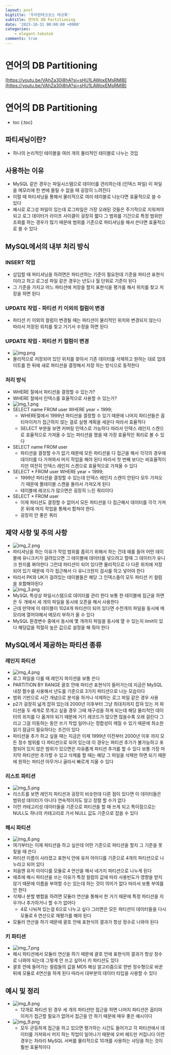 ```yaml
---
layout: post
bigtitle: '우아한테크코스 테코톡'
subtitle: 연어의 DB Partitioning
date: '2023-10-31 00:00:00 +0900'
categories:
    - elegant-tekotok
comments: true
---
```


# 연어의 DB Partitioning
[https://youtu.be/VAhZa30j8hA?si=sHU1LAWoxEMsRMlB](https://youtu.be/VAhZa30j8hA?si=sHU1LAWoxEMsRMlB)

# 연어의 DB Partitioning
* toc
{:toc}

## 파티셔닝이란? 
+ 하나의 논리적인 테이블을 여러 개의 물리적인 테이블로 나누는 것입

## 사용하는 이유
+ MySQL 같은 경우는 파일시스템으로 데이터를 관리하는데 (인덱스 파일) 이 파일을 메모리에 한 번에 올릴 수 없을 때 굉장히 느려진다
+ 이럴 때 파티셔닝을 통해서 물리적으로 여러 테이블로 나눈다면 효율적으로 쓸 수 있다
+ 예시로 로그성 파일이 있는데 로그파일은 가장 오래된 것들은 주기적으로 지워져야 되고 로그 데이터가 라이프 사이클이 굉장히 짧다 그 범위를 기간으로 특정 범위만 조회를 하는 경우가 많기 때문에 범위를 기준으로 파티셔닝을 해서 쓴다면 효율적으로 쓸 수 있다

## MySQL에서의 내부 처리 방식

### INSERT 작업
+ 삽입할 때 파티셔닝을 하려면은 파티션하는 기준이 필요한데 기준을 파티션 표현식이라고 하고 로그성 파일 같은 경우는 년도나 월 단위로 기준이 된다
+ 그 기준을 가지고 어느 파티션에 저장을 할지 표현식을 평가를 해서 위치를 찾고 저장을 하면 된다

### UPDATE 작업 - 파티션 키 이외의 컬럼이 변경
+ 파티션 키 이외의 컬럼이 변경될 때는 파티션이 물리적인 위치와 변경되지 않는다 따라서 저장된 위치를 찾고 거기서 수정을 하면 된다

### UPDATE 작업 - 파티션 키 컬럼이 변경
+ ![img.png](../../../assets/img/elegant-tekotok/SALMON-DB-Partitioning.png)
+ 물리적으로 저장되어 있던 위치를 찾아서 기존 데이터를 삭제하고 원하는 대로 업데이트를 한 뒤에 새로 파티션을 결정해서 저장 하는 방식으로 동작한다

### 처리 방식
+ WHERE 절에서 파티션을 결정할 수 있는가?
+ WHERE 절에서 인덱스를 효율적으로 사용할 수 있는가?
+ ![img_1.png](../../../assets/img/elegant-tekotok/SALMON-DB-Partitioning1.png)
+ SELECT name FROM user WHERE year = 1999;
  + WHERE절에서 1999년 파티션을 결정할 수 있기 때문에 나머지 파티션들은 옵티마이저가 접근하지 않는 걸로 실행 계획을 세운다 따라서 효율적다
  + SELECT 부분을 보면 커버링 인덱스로 가능하다 따라서 인덱스 레인지 스캔으로 효율적으로 가져올 수 있는 파티션을 했을 때 가장 효율적인 쿼리로 볼 수 있다
+ SELECT name FROM user
  + 파티션을 결정할 수가 없기 때문에 모든 파티션을 다 접근을 해서 각각의 경우에 데이터를 다 가져와서 머지 작업을 해야 된다 따라서 첫 번째 보다는 비효율적이지만 여전히 인덱스 레인지 스캔으로 효율적으로 가져올 수 있다
+ SELECT * FROM user WHERE year = 1999;
  + 1999년 파티션을 결정할 수 있는데 인덱스 레인지 스캔이 안된다 모두 가져오기 때문에 풀테이블 스캔을 돌아서 가져오게 된다
  + 테이블에 레코드가 많으면은 굉장히 느린 쿼리이다
+ SELECT * FROM user
  + 이제 파티션도 결정할 수 없어서 모든 파티션을 다 접근해서 데이터를 각각 가져 온 뒤에 머지 작업을 통해서 합쳐야 한다. 
  + 굉장히 안 좋은 쿼리 
  
## 제약 사항 및 주의 사항
+ ![img_2.png](../../../assets/img/elegant-tekotok/SALMON-DB-Partitioning2.png)
+ 파티셔닝을 하는 이유가 작업 범위를 좁히기 위해서 하는 건데 예를 들어 어떤 테이블에 유니크키가 걸려있으면 그 테이블에 데이터를 넣으려고 할때
  그 데이터가 유니크 한지를 봐야한다 그런데 파티션이 되어 있다면 물리적으로 다 다른 위치에 저장되어 있기 때문에 각각 접근해서 다 유니크한지 검사를 하고 넣어야 한다
+ 따라서 PK와 UK가 걸려있는 테이블들은 해당 그 인덱스들이 모두 파티션 키 컬럼을 포함해야된다
+ ![img_3.png](../../../assets/img/elegant-tekotok/SALMON-DB-Partitioning3.png)
+ MySQL 특성상 파일시스템으로 데이터를 관리 한다 보통 한 테이블에 접근을 하면은 두 개에서 세 개의 파일을 동시에 오픈을 해서 사용한다
+ 근데 만약에 이 테이블이 1024개 파티션이 되어 있다면 수천개의 파일을 동시에 메모리에 열어야해서 메모리 부하가 올 수 있다
+ MySQL 환경변수 중에서 동시에 몇 개까지 파일을 동시에 열 수 있는지 limit이 있다 해당값을 적절히 높은 값으로 설정을 해 줘야 한다

## MySQL에서 제공하는 파티션 종류

### 레인지 파티션
+ ![img_4.png](../../../assets/img/elegant-tekotok/SALMON-DB-Partitioning4.png)
+ 로그 파일을 다룰 때 레인지 파이션을 보통 쓴다
+ PARTITION BY RANGE 괄호 안에 파티션 표현식이 들어가는데 지금은 MySQL 내장 함수를 사용해서 년도를 기준으로 3가지 파티션으로 나눈 모습이다
+ 범위 기반으로 시간 개념으로 분석을 하거나 삭제하는 로그 파일 같은 경우 사용
+ p2가 굉장히 넓게 잡혀 있는데 2000년 이후부터 그냥 최대치까지 잡혀 있는 저 파티션을 두 세개로 쪼개고 싶을 경우 그때 재구성을 하게 되는데
  해당 물리적인 데이터의 위치를 다 옮겨야 되기 때문에 거기 레코드가 많으면 많을수록 오래 걸린다 그리고 그걸 이동하는 동안 쓰기 작업 일어나는 정합성이 깨질 수 있기 때문에 최소한 읽기 잠금이 필요하다는 조건이 있다
+ 파티션을 추가 하고 싶을 때는 지금은 이제 1999년 이전부터 2000년 이후 까지 모든 정수 범위를 다 파티션으로 되어 있는데 이 경우는 파티션 추가가 불가능하고 포함되어 있지 않은 범위가 있으면은 자유롭게 파티션
  추가를 할 수 있다 보통 가장 마지막 파티션만 추가할 수 있고 삭제를 할 때는 해당 그 파일을 삭제만 하면 되기 때문에 원하는 파티션 아무거나 골라서 빠르게 지울 수 있다

### 리스트 파티션
+ ![img_5.png](../../../assets/img/elegant-tekotok/SALMON-DB-Partitioning5.png)
+ 리스트를 보면 레인지 파티션과 굉장히 비슷한데 다른 점이 있다면 이 데이터들은 범위성 데이터가 아니다 연속적이지도 않고 정렬 할 수가 없다
+ 이런 카테고리성 데이터들을 기준으로  파티션을 할 때 쓰게 되고 특이점으로는 NULL도 하나의 카테고리로 가서 NULL 값도 기준으로 잡을 수 있다

### 해시 파티션
+ ![img_6.png](../../../assets/img/elegant-tekotok/SALMON-DB-Partitioning6.png)
+ 여기부터는 이제 파티션을 하고 싶은데 어떤 기준으로 파티션을 할지 그 기준을 못 찾을 때 쓴다
+ 파티션 이름이 사라졌고 표현식 안에 유저 아이디를 기준으로 4개의 파티션으로 나누라고 되어 있다 
+ 처음엔 유저 아이디를 모듈로 4 연산을 해서 네가지 파티션으로 나누게 된다 
+ 애초에 해시 파티션을 쓰는 이유가 특정 컬럼의 값에 따라 사용빈도가 영향을 받지 않기 때문에 이름을 부여할 수는 있는데 하는 것이 의미가 없다 따라서 보통 부여를 안 한다
+ 삭제나 분할 병합을 하려면 모듈러 연산을 통해서 한 거기 때문에 특정 파티션을 지우거나 추가하거나 할 수가 없어다
  + 4로 나눠져 있는걸 6으로 나누고 싶다 그러면은 모든 파티션이 데이터들을 다시 모듈로 6 연산으로 재평가를 해야 된다
+ 모듈러 연산을 하기 때문에 괄호 안에 표현식의 결과가 항상 정수로 나와야 된다 

### 키 파티션
+ ![img_7.png](../../../assets/img/elegant-tekotok/SALMON-DB-Partitioning7.png)
+ 해시 파티션에서 모듈러 연산을 하기 때문에 괄호 안에 표현식의 결과가 항상 정수로 나와야 되는데 그렇게 안 쓰고 싶어서 키 파티션도 있다
+ 괄호 안에 들어가는 컬럼들의 값을 MD5 해싱 알고리즘으로 한번 정수형으로 바꾼 뒤에 모듈로 4연산을 하게 된다 따라서 대부분의 데이터 타입을 사용할 수 있다

## 예시 및 정리
+ ![img_8.png](../../../assets/img/elegant-tekotok/SALMON-DB-Partitioning8.png)
  + 12개로 파티션 된 경우 세 개의 파티션만 접근을 하면 나머지 파티션은 옵티마이저가 접근할 필요가 없어서 접근을 안 하기 때문에 매우 좋은 예시이다
+ ![img_9.png](../../../assets/img/elegant-tekotok/SALMON-DB-Partitioning9.png)
  + 모두 균등하게 접근을 하고 있으면 평가하는 시간도 들어가고 각 파티션에서 데이터를 가져와서 머지 하는 작업이 일어나기 때문에 오버 헤드만 커집니다 이런 경우는 차라리 MySQL 서버를 물리적으로 10개를 사용하는 샤딩을 하는 것이 훨씬 효율적이다
